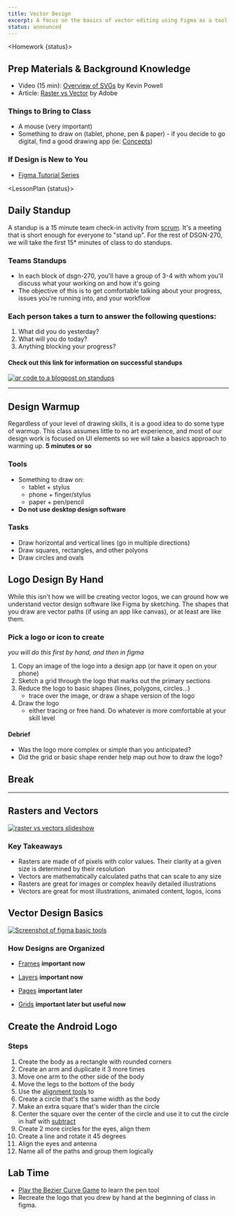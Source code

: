 ```yaml
---
title: Vector Design
excerpt: A focus on the basics of vector editing using Figma as a tool. We will examine basic vector manipulation tools and best practices for managing designs.
status: announced
---
```


<script>
	import Homework from "$lib/components/Homework.svelte";
	import LessonPlan from "$lib/components/LessonPlan.svelte";
</script>

<Homework {status}>

<h2>Prep Materials & Background Knowledge</h2>

- Video (15 min): [Overview of SVGs](https://youtu.be/ZJSCl6XEdP8?si=P7v200PjULJNDEWC) by Kevin Powell
- Article: [Raster vs Vector](https://www.adobe.com/ca/creativecloud/file-types/image/comparison/raster-vs-vector.html) by Adobe

### Things to Bring to Class

- A mouse (very important)
- Something to draw on (tablet, phone, pen & paper) - if you decide to go digital, find a good drawing app (ie: [Concepts](https://concepts.app/en/))

### If Design is New to You

- [Figma Tutorial Series](https://www.youtube.com/watch?v=gnscqweM_NU&list=PLXDU_eVOJTx6zk5MDarIs0asNoZqlRG23)

</Homework>

<LessonPlan {status}>

<h2 id="standup">Daily Standup</h2>

A standup is a 15 minute team check-in activity from [scrum](https://www.organizeagile.com/what-is-scrum/). It's a meeting that is short enough for everyone to "stand up". For the rest of DSGN-270, we will take the first 15\* minutes of class to do standups.

### Teams Standups

- In each block of dsgn-270, you'll have a group of 3-4 with whom you'll discuss what your working on and how it's going
- The objective of this is to get comfortable talking about your progress, issues you're running into, and your workflow

### Each person takes a turn to answer the following questions:

1.  What did you do yesterday?
2.  What will you do today?
3.  Anything blocking your progress?

#### Check out this link for information on successful standups

<a href="https://geekbot.com/blog/daily-standup-meeting/?k_id=dsa-910872033553&adgroup_id=96910465570&campaign_name_ad=10071775578&gclid=CjwKCAjwgZCoBhBnEiwAz35Rwl5kiqR3Kg2iA73l65JLBH1GWTM_ODIe2HPCWeO_Kq2kIKBRyqueHRoCBC0QAvD_BwE#h.c5udhxafpjb0" class="block"><img src="/images/agile/standup-tips.png" alt="qr code to a blogpost on standups" class="w-48" /></a>

---

<h2 id="warmup">Design Warmup</h2>

Regardless of your level of drawing skills, it is a good idea to do some type of warmup. This class assumes little to no art experience, and most of our design work is focused on UI elements so we will take a basics approach to warming up. **5 minutes or so**

### Tools

- Something to draw on:
  - tablet + stylus
  - phone + finger/stylus
  - paper + pen/pencil
- **Do not use desktop design software**

### Tasks

- Draw horizontal and vertical lines (go in multiple directions)
- Draw squares, rectangles, and other polyons
- Draw circles and ovals

<h2 id="logos-manual">Logo Design By Hand</h2>

While this isn't how we will be creating vector logos, we can ground how we understand vector design software like Figma by sketching. The shapes that you draw are vector paths (if using an app like canvas), or at least are like them.

### Pick a logo or icon to create

_you will do this first by hand, and then in figma_

1. Copy an image of the logo into a design app (or have it open on your phone)
2. Sketch a grid through the logo that marks out the primary sections
3. Reduce the logo to basic shapes (lines, polygons, circles...)
   - trace over the image, or draw a shape version of the logo
4. Draw the logo
   - either tracing or free hand. Do whatever is more comfortable at your skill level

#### Debrief

- Was the logo more complex or simple than you anticipated?
- Did the grid or basic shape render help map out how to draw the logo?

<h2>Break</h2>

---

<h2 id="rasters-vectors">Rasters and Vectors</h2>

<a href="https://docs.google.com/presentation/d/1_quygONzrxFQ5FSJq87FAydkUn35_eysPe9zhhSvS0w/edit?usp=sharing"><img src="/images/design/rasters-vectors-slideshow.png" alt="raster vs vectors slideshow" /></a>

### Key Takeaways

- Rasters are made of of pixels with color values. Their clarity at a given size is determined by their resolution
- Vectors are mathematically calculated paths that can scale to any size
- Rasters are great for images or complex heavily detailed illustrations
- Vectors are great for most illustrations, animated content, logos, icons

<h2 id="vector-design">Vector Design Basics</h2>

<a href="https://help.figma.com/hc/en-us/articles/360040450133-Basic-shape-tools-in-Figma-design"><img src="/images/design/figma-docs.png" alt="Screenshot of figma basic tools" /></a>

### How Designs are Organized

- [Frames](https://help.figma.com/hc/en-us/articles/360041539473-Frames-in-Figma) **important now**
- [Layers](https://help.figma.com/hc/en-us/articles/360039831974-View-layers-and-pages-in-the-left-sidebar) **important now**

- [Pages](https://www.figma.com/blog/introducing-figma-pages/) **important later**
- [Grids](https://help.figma.com/hc/en-us/articles/360040450513-Create-layout-grids-with-grids-columns-and-rows) **important later but useful now**

<h2>Create the Android Logo</h2>

### Steps

1. Create the body as a rectangle with rounded corners
2. Create an arm and duplicate it 3 more times
3. Move one arm to the other side of the body
4. Move the legs to the bottom of the body
5. Use the [alignment tools](https://help.figma.com/hc/en-us/articles/360039956914-Adjust-alignment-rotation-and-position) to
6. Create a circle that's the same width as the body
7. Make an extra square that's wider than the circle
8. Center the square over the center of the circle and use it to cut the circle in half with [subtract](https://help.figma.com/hc/en-us/articles/360039957534-Boolean-operations)
9. Create 2 more circles for the eyes, align them
10. Create a line and rotate it 45 degrees
11. Align the eyes and antenna
12. Name all of the paths and group them logically

<h2>Lab Time</h2>

- [Play the Bezier Curve Game](https://bezier.method.ac/) to learn the pen tool
- Recreate the logo that you drew by hand at the beginning of class in figma.

</LessonPlan>
